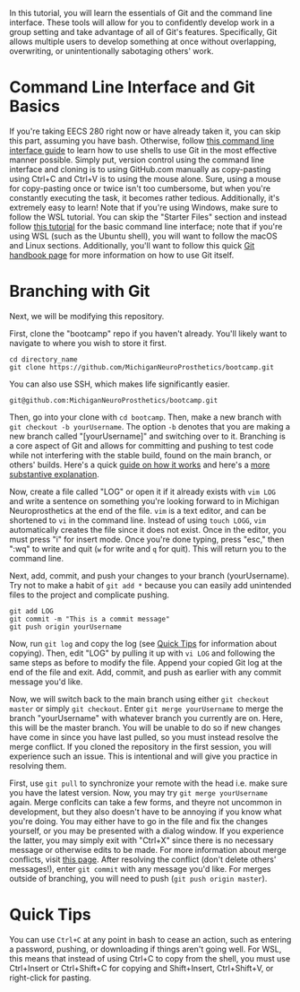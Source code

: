 In this tutorial, you will learn the essentials of Git and the command line interface. These tools will allow for you to confidently develop work in a group setting and take advantage of all of Git's features. Specifically, Git allows multiple users to develop something at once without overlapping, overwriting, or unintentionally sabotaging others' work.

# Command Line Interface and Git Basics
If you're taking EECS 280 right now or have already taken it, you can skip this part, assuming you have bash. Otherwise, follow [this command line interface guide](https://eecs280staff.github.io/p1-stats/setup.html#command-line-tools) to learn how to use shells to use Git in the most effective manner possible. Simply put, version control using the command line interface and cloning is to using GitHub.com manually as copy-pasting using Ctrl+C and Ctrl+V is to using the mouse alone. Sure, using a mouse for copy-pasting once or twice isn't too cumbersome, but when you're constantly executing the task, it becomes rather tedious. Additionally, it's extremely easy to learn! Note that if you're using Windows, make sure to follow the WSL tutorial. You can skip the "Starter Files" section and instead follow [this tutorial](https://tutorial.djangogirls.org/en/intro_to_command_line/) for the basic command line interface; note that if you're using WSL (such as the Ubuntu shell), you will want to follow the macOS and Linux sections. Additionally, you'll want to follow this quick [Git handbook page](https://guides.github.com/introduction/git-handbook/) for more information on how to use Git itself.

# Branching with Git
Next, we will be modifying this repository.

First, clone the "bootcamp" repo if you haven't already. You'll likely want to navigate to where you wish to store it first.
```
cd directory_name
git clone https://github.com/MichiganNeuroProsthetics/bootcamp.git
```
You can also use SSH, which makes life significantly easier.
```
git@github.com:MichiganNeuroProsthetics/bootcamp.git
```
Then, go into your clone with `cd bootcamp`. Then, make a new branch with `git checkout -b yourUsername`. The option `-b` denotes that you are making a new branch called "[yourUsername]" and switching over to it.
Branching is a core aspect of Git and allows for committing and pushing to test code while not interfering with the stable build, found on the main branch, or others' builds. Here's a quick [guide on how it works](https://www.atlassian.com/git/tutorials/using-branches) and here's a [more substantive explanation](https://git-scm.com/book/en/v2/Git-Branching-Basic-Branching-and-Merging).

Now, create a file called "LOG" or open it if it already exists with `vim LOG` and write a sentence on something you're looking forward to in Michigan Neuroprosthetics at the end of the file. `vim` is a text editor, and can be shortened to `vi` in the command line. Instead of using `touch LOGG`, `vim` automatically creates the file since it does not exist. Once in the editor, you must press "i" for insert mode. Once you're done typing, press "esc," then ":wq" to write and quit (`w` for write and `q` for quit). This will return you to the command line.

Next, add, commit, and push your changes to your branch (yourUsername). Try not to make a habit of `git add *` because you can easily add unintended files to the project and complicate pushing.
```
git add LOG
git commit -m "This is a commit message"
git push origin yourUsername
```

Now, run `git log` and copy the log (see [Quick Tips](https://github.com/MichiganNeuroProsthetics/bootcamp#quick-tips) for information about copying). Then, edit "LOG" by pulling it up with `vi LOG` and following the same steps as before to modify the file. Append your copied Git log at the end of the file and exit. Add, commit, and push as earlier with any commit message you'd like.

Now, we will switch back to the main branch using either `git checkout master` or simply `git checkout`. Enter `git merge yourUsername` to merge the branch "yourUsername" with whatever branch you currently are on. Here, this will be the master branch. You will be unable to do so if new changes have come in since you have last pulled, so you must instead resolve the merge conflict. If you cloned the repository in the first session, you will experience such an issue. This is intentional and will give you practice in resolving them. 

First, use `git pull` to synchronize your remote with the head i.e. make sure you have the latest version. Now, you may try `git merge yourUsername` again. Merge conflcits can take a few forms, and theyre not uncommon in development, but they also doesn't have to be annoying if you know what you're doing. You may either have to go in the file and fix the changes yourself, or you may be presented with a dialog window. If you experience the latter, you may simply exit with "Ctrl+X" since there is no necessary message or otherwise edits to be made. For more information about merge conflicts, visit [this page](https://www.atlassian.com/git/tutorials/using-branches/merge-conflicts). After resolving the conflict (don't delete others' messages!), enter `git commit` with any message you'd like. For merges outside of branching, you will need to push (`git push origin master`).

# Quick Tips
You can use `Ctrl+C` at any point in bash to cease an action, such as entering a password, pushing, or downloading if things aren't going well.
For WSL, this means that instead of using Ctrl+C to copy from the shell, you must use Ctrl+Insert or Ctrl+Shift+C for copying and Shift+Insert, Ctrl+Shift+V, or right-click for pasting.
